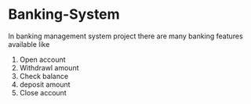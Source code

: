 # Banking-System
In banking management system project there are many banking features available like
1. Open account
2. Withdrawl amount
3. Check balance
4. deposit amount
5. Close account

